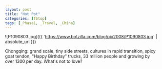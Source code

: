 ```yaml
---
layout: post
title: "Hot Pot"
categories: [fStop]
tags: [_Phase1, _Travel, _China]
---
```



![P1090803.jpg]({{ 'https://www.botzilla.com/blog/pix2008/P1090803.jpg' | absolute_url }})


Chongqing: grand scale, tiny side streets, cultures in rapid transition, spicy goat tendon, "Happy Birthday" trucks, 33 million people and growing by over 1300 per day. What's not to love?
